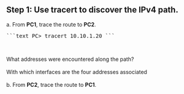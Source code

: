 ## Step 1: Use tracert to discover the IPv4 path.
a. From **PC1**, trace the route to **PC2**.<br>
<pre>```text PC> tracert 10.10.1.20 ```</pre><br>
What addresses were encountered along the path?<br><br>
With which interfaces are the four addresses associated<br><br>
b. From **PC2**, trace the route to **PC1**. 
